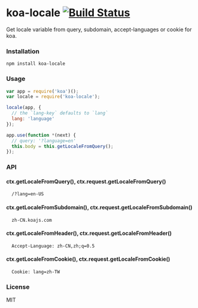 # koa-locale [![Build Status](https://travis-ci.org/fundon/koa-locale.svg)](https://travis-ci.org/fundon/koa-locale)

Get locale variable from query, subdomain, accept-languages or cookie for koa.

### Installation

```
npm install koa-locale
```

### Usage

```js
var app = require('koa')();
var locale = require('koa-locale');

locale(app, {
  // the `lang-key` defaults to `lang`
  lang: 'language'
});

app.use(function *(next) {
  // query: '?language=en'
  this.body = this.getLocaleFromQuery();
});
```

### API

#### ctx.getLocaleFromQuery(), ctx.request.getLocaleFromQuery()

```
  /?lang=en-US
```

#### ctx.getLocaleFromSubdomain(), ctx.request.getLocaleFromSubdomain()

```
  zh-CN.koajs.com
```

#### ctx.getLocaleFromHeader(), ctx.request.getLocaleFromHeader()

```
  Accept-Language: zh-CN,zh;q=0.5
```

#### ctx.getLocaleFromCookie(), ctx.request.getLocaleFromCookie()

```
  Cookie: lang=zh-TW
```


### License

MIT
